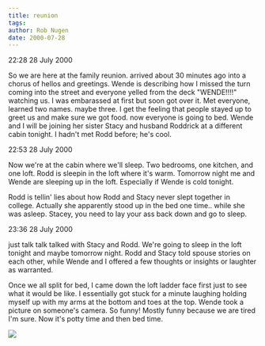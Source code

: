 ```yaml
---
title: reunion
tags: 
author: Rob Nugen
date: 2000-07-28
---
```


<p class=date>22:28 28 July 2000</p>

<p>So we are here at the family reunion.  arrived
about 30 minutes ago into a chorus of hellos and
greetings.  Wende is describing how I missed the turn
coming into the street and everyone yelled from the
deck "WENDE!!!!" watching us.  I was embarassed at
first but soon got over it.  Met everyone, learned two
names.  maybe three.  I get the feeling that people
stayed up to greet us and make sure we got food.  now
everyone is going to bed.  Wende and I will be joining
her sister Stacy and husband Roddrick at a different
cabin tonight.  I hadn't met Rodd before; he's cool.

<p class=date>22:53 28 July 2000</p>

<p>Now we're at the cabin where we'll sleep.  Two
bedrooms, one kitchen, and one loft.  Rodd is sleepin
in the loft where it's warm.  Tomorrow night me and
Wende are sleeping up in the loft.  Especially if
Wende is cold tonight.   

<p>Rodd is tellin' lies about how Rodd and Stacy never
slept together in college.  Actually she apparently
stood up in the bed one time.. while she was asleep.  
Stacey, you need to lay your ass back down and go to
sleep.

<p class=date>23:36 28 July 2000</p>

<p>just talk talk talked with Stacy and Rodd.  We're
going to sleep in the loft tonight and maybe tomorrow
night.  Rodd and Stacy told spouse stories on each
other, while Wende and I offered a few thoughts or
insights or laughter as warranted.

<p>Once we all split for bed, I came down the loft
ladder face first just to see what it would be like. 
I essentially got stuck for a minute laughing holding
myself up with my arms at the bottom and toes at the
top.  Wende took a picture on someone's camera.  So
funny!  Mostly funny because we are tired I'm sure. 
Now it's potty time and then bed time.

<p><img src="/images/rob/wL-ROB.gif">
